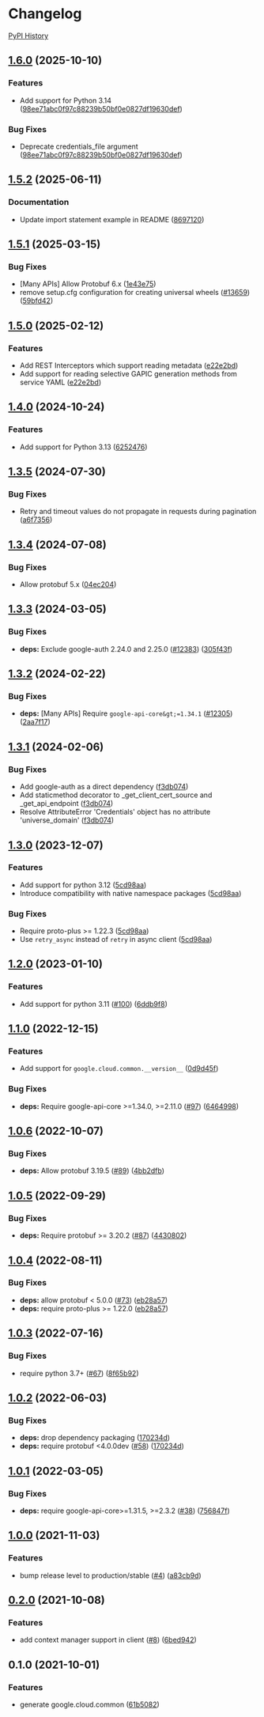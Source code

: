 # Changelog

[PyPI History][1]

[1]: https://pypi.org/project/google-cloud-common/#history

## [1.6.0](https://github.com/googleapis/google-cloud-python/compare/google-cloud-common-v1.5.2...google-cloud-common-v1.6.0) (2025-10-10)


### Features

* Add support for Python 3.14  ([98ee71abc0f97c88239b50bf0e0827df19630def](https://github.com/googleapis/google-cloud-python/commit/98ee71abc0f97c88239b50bf0e0827df19630def))


### Bug Fixes

* Deprecate credentials_file argument  ([98ee71abc0f97c88239b50bf0e0827df19630def](https://github.com/googleapis/google-cloud-python/commit/98ee71abc0f97c88239b50bf0e0827df19630def))

## [1.5.2](https://github.com/googleapis/google-cloud-python/compare/google-cloud-common-v1.5.1...google-cloud-common-v1.5.2) (2025-06-11)


### Documentation

* Update import statement example in README ([8697120](https://github.com/googleapis/google-cloud-python/commit/869712032803cb31d93f3b16abc2abdb14f733a4))

## [1.5.1](https://github.com/googleapis/google-cloud-python/compare/google-cloud-common-v1.5.0...google-cloud-common-v1.5.1) (2025-03-15)


### Bug Fixes

* [Many APIs] Allow Protobuf 6.x ([1e43e75](https://github.com/googleapis/google-cloud-python/commit/1e43e75e99445373785b11381e0e859fa14bb485))
* remove setup.cfg configuration for creating universal wheels ([#13659](https://github.com/googleapis/google-cloud-python/issues/13659)) ([59bfd42](https://github.com/googleapis/google-cloud-python/commit/59bfd42cf8a2eaeed696a7504890bce5aae815ce))

## [1.5.0](https://github.com/googleapis/google-cloud-python/compare/google-cloud-common-v1.4.0...google-cloud-common-v1.5.0) (2025-02-12)


### Features

* Add REST Interceptors which support reading metadata ([e22e2bd](https://github.com/googleapis/google-cloud-python/commit/e22e2bde55d11d2f85e9d2caf1d152a4027f88cf))
* Add support for reading selective GAPIC generation methods from service YAML ([e22e2bd](https://github.com/googleapis/google-cloud-python/commit/e22e2bde55d11d2f85e9d2caf1d152a4027f88cf))

## [1.4.0](https://github.com/googleapis/google-cloud-python/compare/google-cloud-common-v1.3.5...google-cloud-common-v1.4.0) (2024-10-24)


### Features

* Add support for  Python 3.13 ([6252476](https://github.com/googleapis/google-cloud-python/commit/6252476e5938352fb2417d098a1edcc08558fe10))

## [1.3.5](https://github.com/googleapis/google-cloud-python/compare/google-cloud-common-v1.3.4...google-cloud-common-v1.3.5) (2024-07-30)


### Bug Fixes

* Retry and timeout values do not propagate in requests during pagination ([a6f7356](https://github.com/googleapis/google-cloud-python/commit/a6f7356f1549721f9fab83d4dcfa226cec1965d0))

## [1.3.4](https://github.com/googleapis/google-cloud-python/compare/google-cloud-common-v1.3.3...google-cloud-common-v1.3.4) (2024-07-08)


### Bug Fixes

* Allow protobuf 5.x ([04ec204](https://github.com/googleapis/google-cloud-python/commit/04ec2046ed11c690273912e1bb6220823c7dd7c0))

## [1.3.3](https://github.com/googleapis/google-cloud-python/compare/google-cloud-common-v1.3.2...google-cloud-common-v1.3.3) (2024-03-05)


### Bug Fixes

* **deps:** Exclude google-auth 2.24.0 and 2.25.0 ([#12383](https://github.com/googleapis/google-cloud-python/issues/12383)) ([305f43f](https://github.com/googleapis/google-cloud-python/commit/305f43f7d6293e3316248f421fdc19c5d8405c21))

## [1.3.2](https://github.com/googleapis/google-cloud-python/compare/google-cloud-common-v1.3.1...google-cloud-common-v1.3.2) (2024-02-22)


### Bug Fixes

* **deps:** [Many APIs] Require `google-api-core&gt;=1.34.1` ([#12305](https://github.com/googleapis/google-cloud-python/issues/12305)) ([2aa7f17](https://github.com/googleapis/google-cloud-python/commit/2aa7f17a5fd4f2249260225db91fb0414d06eaa7))

## [1.3.1](https://github.com/googleapis/google-cloud-python/compare/google-cloud-common-v1.3.0...google-cloud-common-v1.3.1) (2024-02-06)


### Bug Fixes

* Add google-auth as a direct dependency ([f3db074](https://github.com/googleapis/google-cloud-python/commit/f3db074e7bbf505d5989e4c353461ab6bef4905c))
* Add staticmethod decorator to _get_client_cert_source and _get_api_endpoint ([f3db074](https://github.com/googleapis/google-cloud-python/commit/f3db074e7bbf505d5989e4c353461ab6bef4905c))
* Resolve AttributeError 'Credentials' object has no attribute 'universe_domain' ([f3db074](https://github.com/googleapis/google-cloud-python/commit/f3db074e7bbf505d5989e4c353461ab6bef4905c))

## [1.3.0](https://github.com/googleapis/google-cloud-python/compare/google-cloud-common-v1.2.0...google-cloud-common-v1.3.0) (2023-12-07)


### Features

* Add support for python 3.12 ([5cd98aa](https://github.com/googleapis/google-cloud-python/commit/5cd98aa0e8ead2eef82ecdcef4141b33a7da2b5a))
* Introduce compatibility with native namespace packages ([5cd98aa](https://github.com/googleapis/google-cloud-python/commit/5cd98aa0e8ead2eef82ecdcef4141b33a7da2b5a))


### Bug Fixes

* Require proto-plus &gt;= 1.22.3 ([5cd98aa](https://github.com/googleapis/google-cloud-python/commit/5cd98aa0e8ead2eef82ecdcef4141b33a7da2b5a))
* Use `retry_async` instead of `retry` in async client ([5cd98aa](https://github.com/googleapis/google-cloud-python/commit/5cd98aa0e8ead2eef82ecdcef4141b33a7da2b5a))

## [1.2.0](https://github.com/googleapis/python-cloud-common/compare/v1.1.0...v1.2.0) (2023-01-10)


### Features

* Add support for python 3.11 ([#100](https://github.com/googleapis/python-cloud-common/issues/100)) ([6ddb9f8](https://github.com/googleapis/python-cloud-common/commit/6ddb9f89dbebda57e491a0dcefdff22c0497cca3))

## [1.1.0](https://github.com/googleapis/python-cloud-common/compare/v1.0.6...v1.1.0) (2022-12-15)


### Features

* Add support for `google.cloud.common.__version__` ([0d9d45f](https://github.com/googleapis/python-cloud-common/commit/0d9d45f96fa52e70d16ef9488b3548e5e7f8bb05))


### Bug Fixes

* **deps:** Require google-api-core &gt;=1.34.0, >=2.11.0 ([#97](https://github.com/googleapis/python-cloud-common/issues/97)) ([6464998](https://github.com/googleapis/python-cloud-common/commit/6464998254db8e37b866211700e168b6cd382766))

## [1.0.6](https://github.com/googleapis/python-cloud-common/compare/v1.0.5...v1.0.6) (2022-10-07)


### Bug Fixes

* **deps:** Allow protobuf 3.19.5 ([#89](https://github.com/googleapis/python-cloud-common/issues/89)) ([4bb2dfb](https://github.com/googleapis/python-cloud-common/commit/4bb2dfbc93efaf63a771b996d1fb2dd648571089))

## [1.0.5](https://github.com/googleapis/python-cloud-common/compare/v1.0.4...v1.0.5) (2022-09-29)


### Bug Fixes

* **deps:** Require protobuf >= 3.20.2 ([#87](https://github.com/googleapis/python-cloud-common/issues/87)) ([4430802](https://github.com/googleapis/python-cloud-common/commit/44308020a0db1c0cc4853c827426de7ee4c2ee4f))

## [1.0.4](https://github.com/googleapis/python-cloud-common/compare/v1.0.3...v1.0.4) (2022-08-11)


### Bug Fixes

* **deps:** allow protobuf < 5.0.0 ([#73](https://github.com/googleapis/python-cloud-common/issues/73)) ([eb28a57](https://github.com/googleapis/python-cloud-common/commit/eb28a5768eaeae2aeeb8c295f146065981a1ebf4))
* **deps:** require proto-plus >= 1.22.0 ([eb28a57](https://github.com/googleapis/python-cloud-common/commit/eb28a5768eaeae2aeeb8c295f146065981a1ebf4))

## [1.0.3](https://github.com/googleapis/python-cloud-common/compare/v1.0.2...v1.0.3) (2022-07-16)


### Bug Fixes

* require python 3.7+ ([#67](https://github.com/googleapis/python-cloud-common/issues/67)) ([8f65b92](https://github.com/googleapis/python-cloud-common/commit/8f65b92e81f7c3e3341a6ccdadbb10cdeecdd872))

## [1.0.2](https://github.com/googleapis/python-cloud-common/compare/v1.0.1...v1.0.2) (2022-06-03)


### Bug Fixes

* **deps:** drop dependency packaging ([170234d](https://github.com/googleapis/python-cloud-common/commit/170234db68e087ecbcd5ff22176635e397c11f9a))
* **deps:** require protobuf <4.0.0dev ([#58](https://github.com/googleapis/python-cloud-common/issues/58)) ([170234d](https://github.com/googleapis/python-cloud-common/commit/170234db68e087ecbcd5ff22176635e397c11f9a))

## [1.0.1](https://github.com/googleapis/python-cloud-common/compare/v1.0.0...v1.0.1) (2022-03-05)


### Bug Fixes

* **deps:** require google-api-core>=1.31.5, >=2.3.2 ([#38](https://github.com/googleapis/python-cloud-common/issues/38)) ([756847f](https://github.com/googleapis/python-cloud-common/commit/756847fc408db91a42738f2253a96f9132f886e8))

## [1.0.0](https://www.github.com/googleapis/python-cloud-common/compare/v0.2.0...v1.0.0) (2021-11-03)


### Features

* bump release level to production/stable ([#4](https://www.github.com/googleapis/python-cloud-common/issues/4)) ([a83cb9d](https://www.github.com/googleapis/python-cloud-common/commit/a83cb9df15dbe381a7180abe26eea30e8ec3a281))

## [0.2.0](https://www.github.com/googleapis/python-cloud-common/compare/v0.1.0...v0.2.0) (2021-10-08)


### Features

* add context manager support in client ([#8](https://www.github.com/googleapis/python-cloud-common/issues/8)) ([6bed942](https://www.github.com/googleapis/python-cloud-common/commit/6bed942cce256f2ae0624c09563b8833263cc46d))

## 0.1.0 (2021-10-01)


### Features

* generate google.cloud.common ([61b5082](https://www.github.com/googleapis/python-cloud-common/commit/61b5082fcb5a48cc1006e01102f35ec9730e0f14))
